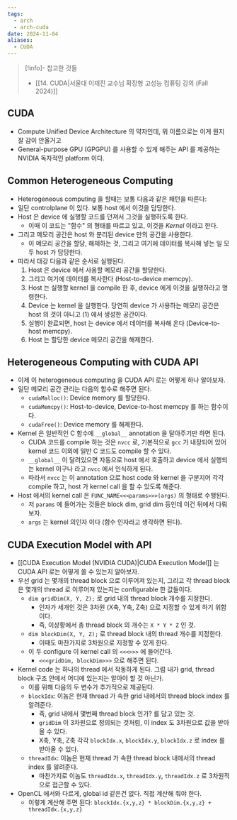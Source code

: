 ```yaml
---
tags:
  - arch
  - arch-cuda
date: 2024-11-04
aliases:
  - CUDA
---
```

> [!info]- 참고한 것들
> - [[14. CUDA|서울대 이재진 교수님 확장형 고성능 컴퓨팅 강의 (Fall 2024)]]

## CUDA

- Compute Unified Device Architecture 의 약자인데, 뭐 이름으로는 이게 뭔지 잘 감이 안올거고
- General-purpose GPU (GPGPU) 를 사용할 수 있게 해주는 API 를 제공하는 NVIDIA 독자적인 platform 이다.

## Common Heterogeneous Computing

- Heterogeneous computing 을 할때는 보통 다음과 같은 패턴을 따른다:
- 일단 controlplane 이 있다. 보통 host 에서 이것을 담당한다.
- Host 은 device 에 실행할 코드를 던져서 그것을 실행하도록 한다.
	- 이때 이 코드는 "함수" 의 형태를 따르고 있고, 이것을 *Kernel* 이라고 한다.
- 그리고 메모리 공간은 host 와 분리된 device 만의 공간을 사용한다.
	- 이 메모리 공간을 할당, 해제하는 것, 그리고 여기에 데이터를 복사해 넣는 일 모두 host 가 담당한다.
- 따라서 대강 다음과 같은 순서로 실행된다.
	1. Host 은 device 에서 사용할 메모리 공간을 할당한다.
	2. 그리고 여기에 데이터를 복사한다 (Host-to-device memcpy).
	3. Host 는 실행할 kernel 을 compile 한 후, device 에게 이것을 실행하라고 명령한다.
	4. Device 는 kernel 을 실행한다. 당연히 device 가 사용하는 메모리 공간은 host 의 것이 아니고 (1) 에서 생성한 공간이다.
	5. 실행이 완료되면, host 는 device 에서 데이터를 복사해 온다 (Device-to-host memcpy).
	6. Host 는 할당한 device 메모리 공간을 해제한다.

## Heterogeneous Computing with CUDA API

- 이제 이 heterogeneous computing 을 CUDA API 로는 어떻게 하나 알아보자.
- 일단 메모리 공간 관리는 다음의 함수로 해주면 된다.
	- `cudaMalloc()`: Device memory 를 할당한다.
	- `cudaMemcpy()`: Host-to-device, Device-to-host memcpy 를 하는 함수이다.
	- `cudaFree()`: Device memory 를 해제한다.
- Kernel 은 일반적인 C 함수에 `__global__` annotation 을 달아주기만 하면 된다.
	- CUDA 코드를 compile 하는 것은 `nvcc` 로, 기본적으로 `gcc` 가 내장되어 있어 kernel 코드 이외에 일반 C 코드도 compile 할 수 있다.
	- `__global__` 이 달려있으면 자동으로 host 에서 호출하고 device 에서 실행되는 kernel 이구나 라고 `nvcc` 에서 인식하게 된다.
	- 따라서 `nvcc` 는 이 annotation 으로 host code 와 kernel 을 구분지어 각각 compile 하고, host 가 kernel call 을 할 수 있도록 해준다.
- Host 에서의 kernel call 은 `FUNC_NAME<<<params>>>(args)` 의 형태로 수행된다.
	- 저 `params` 에 들어가는 것들은 block dim, grid dim 등인데 이건 뒤에서 다뤄보자.
	- `args` 는 kernel 의인자 이다 (함수 인자라고 생각하면 된다).

## CUDA Execution Model with API

- [[CUDA Execution Model (NVIDIA CUDA)|CUDA Execution Model]] 는 CUDA API 로는 어떻게 쓸 수 있는지 알아보자.
- 우선 grid 는 몇개의 thread block 으로 이루어져 있는지, 그리고 각 thread block 은 몇개의 thread 로 이루어져 있는지는 configurable 한 값들이다.
	- `dim gridDim(X, Y, Z);` 로 grid 내의 thread block 개수를 지정한다.
		- 인자가 세개인 것은 3차원 (X축, Y축, Z축) 으로 지정할 수 있게 하기 위함이다.
		- 즉, 이상황에서 총 thread block 의 개수는 `X * Y * Z` 인 것.
	- `dim blockDim(X, Y, Z);` 로 thread block 내의 thread 개수를 지정한다.
		- 이때도 마찬가지로 3차원으로 지정할 수 있게 한다.
	- 이 두 configure 이 kernel call 의 `<<<>>>` 에 들어간다.
		- `<<<gridDim, blockDim>>>` 으로 해주면 된다.
- Kernel code 는 하나의 thread 에서 작동하게 된다. 그럼 내가 grid, thread block 구조 안에서 어디에 있는지는 알아야 할 것 아닌가.
	- 이를 위해 다음의 두 변수가 추가적으로 제공된다.
	- `blockIdx`: 이놈은 현재 thread 가 속한 grid 내에서의 thread block index 를 알려준다.
		- 즉, grid 내에서 몇번째 thread block 인가? 를 담고 있는 것.
		- `gridDim` 이 3차원으로 정의되는 것처럼, 이 index 도 3차원으로 값을 받아올 수 있다.
		- X축, Y축, Z축 각각 `blockIdx.x`, `blockIdx.y`, `blockIdx.z` 로 index 를 받아올 수 있다.
	- `threadIdx`: 이놈은 현재 thread 가 속한 thread block 내에서의 thread index 를 알려준다.
		- 마찬가지로 이놈도 `threadIdx.x`, `threadIdx.y`, `threadIdx.z` 로 3차원적으로 접근할 수 있다.
- OpenCL 에서와 다르게, global id 같은건 없다. 직접 계산해 줘야 한다.
	- 이렇게 계산해 주면 된다: `blockIdx.{x,y,z} * blockDim.{x,y,z} + threadIdx.{x,y,z}`
